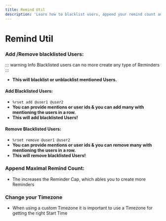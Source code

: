 ```yaml
---
title: Remind Util
description: 'Learn how to blacklist users, append your remind count and change your timezone'
---
```

# Remind Util
### Add /Remove blacklisted Users:
::: warning Info
Blacklisted users can no more create any type of Reminders
:::
* **This will blacklist or unblacklist mentioned Users.**

#### Add Blacklisted Users:
* `%rset add @user1 @user2`
* **You can provide mentions or user ids & you can add many with mentioning the users in a row.**
* **This will add blacklisted Users!**

#### Remove Blacklisted Users:
* `%rset remove @user1 @user2`
* **You can provide mentions or user ids & you can remove many with mentioning the users in a row.**
* **This will remove blacklisted Users!**

### Append Maximal Remind Count:
- The increases the Reminder Cap, which ables you to create more Reminders
<command message = "%rsetup appendremind max" slash="NOT AVAILABLE" description="Appends your Remind Count, so you can create more Reminders" permissions ="MANAGE_SERVER"/>

### Change your Timezone
- When using a custom Timezone it is important to use a Timezone for getting the right Start Time
<command message = "%timezone" slash="NOT AVAILABLE" description="Change your timezone for choosing a custom offset and using the custom start time" permissions ="MANAGE_SERVER"/>



